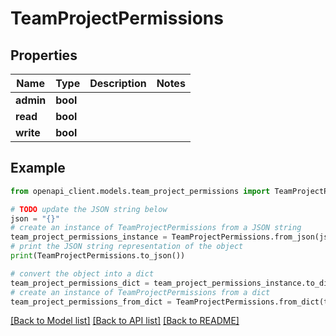 # TeamProjectPermissions


## Properties

Name | Type | Description | Notes
------------ | ------------- | ------------- | -------------
**admin** | **bool** |  | 
**read** | **bool** |  | 
**write** | **bool** |  | 

## Example

```python
from openapi_client.models.team_project_permissions import TeamProjectPermissions

# TODO update the JSON string below
json = "{}"
# create an instance of TeamProjectPermissions from a JSON string
team_project_permissions_instance = TeamProjectPermissions.from_json(json)
# print the JSON string representation of the object
print(TeamProjectPermissions.to_json())

# convert the object into a dict
team_project_permissions_dict = team_project_permissions_instance.to_dict()
# create an instance of TeamProjectPermissions from a dict
team_project_permissions_from_dict = TeamProjectPermissions.from_dict(team_project_permissions_dict)
```
[[Back to Model list]](../README.md#documentation-for-models) [[Back to API list]](../README.md#documentation-for-api-endpoints) [[Back to README]](../README.md)


